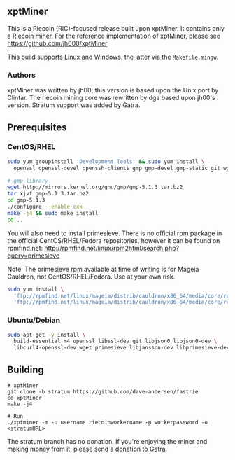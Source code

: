 ## xptMiner
This is a Riecoin (RIC)-focused release built upon xptMiner. It contains only a
Riecoin miner. For the reference implementation of xptMiner, please see
https://github.com/jh000/xptMiner

This build supports Linux and Windows, the latter via the `Makefile.mingw`.

### Authors
xptMiner was written by jh00; this version is based upon the Unix port by
Clintar. The riecoin mining core was rewritten by dga based upon jh00's
version. Stratum support was added by Gatra.

## Prerequisites
### CentOS/RHEL
```sh
sudo yum groupinstall 'Development Tools' && sudo yum install \
  openssl openssl-devel openssh-clients gmp gmp-devel gmp-static git wget

# gmp library
wget http://mirrors.kernel.org/gnu/gmp/gmp-5.1.3.tar.bz2
tar xjvf gmp-5.1.3.tar.bz2
cd gmp-5.1.3
./configure --enable-cxx
make -j4 && sudo make install
cd ..
```

You will also need to install primesieve. There is no official rpm package in
the official CentOS/RHEL/Fedora repositories, however it can be found on
rpmfind.net: http://rpmfind.net/linux/rpm2html/search.php?query=primesieve

Note: The primesieve rpm available at time of writing is for Mageia Cauldron,
not CentOS/RHEL/Fedora. Use at your own risk.

```sh
sudo yum install \
  'ftp://rpmfind.net/linux/mageia/distrib/cauldron/x86_64/media/core/release/primesieve-5.6.0-1.mga6.x86_64.rpm' \
  'ftp://rpmfind.net/linux/mageia/distrib/cauldron/x86_64/media/core/release/lib64primesieve6-5.6.0-1.mga6.x86_64.rpm'
```

### Ubuntu/Debian
```sh
sudo apt-get -y install \
  build-essential m4 openssl libssl-dev git libjson0 libjson0-dev \
  libcurl4-openssl-dev wget primesieve libjansson-dev libprimesieve-dev libgmp-dev
```

## Building

```
# xptMiner
git clone -b stratum https://github.com/dave-andersen/fastrie
cd xptMiner
make -j4

# Run
./xptminer -m -u username.riecoinworkername -p workerpassword -o <stratumURL>
```

The stratum branch has no donation.  If you're enjoying the miner and 
making money from it, please send a donation to Gatra.
